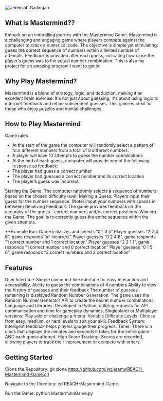 ![Jeremiah Gadingan](https://github.com/wcjeremy/REACH-Mastermind-Game/assets/116251775/4b029c04-4792-4272-a575-68d559ad0ecd)



## What is Mastermind??
 
Embark on an enthralling journey with the Mastermind Game. Mastermind is a challenging and engaging game where players compete against the computer to crack a numerical code. The objective is simple yet stimulating: guess the correct sequence of numbers within a limited number of attempts. Feedback is provided after each guess, indicating how close the player's guess was to the actual number combination. This is also my project for an amazing program I want to get in!

## Why Play Mastermind?

Mastermind is a blend of strategy, logic, and deduction, making it an excellent brain exercise. It's not just about guessing; it's about using logic to interpret feedback and refine subsequent guesses. This game is ideal for those who enjoy puzzles and mental challenges.

## How to Play Mastermind 

Game rules
-	At the start of the game the computer will randomly select a pattern of four different numbers from a total of 8 different numbers.
-	A player will have 10 attempts to guess the number combinations
-	At the end of each guess, computer will provide one of the following response as feedback:
-	The player had guess a correct number
-	The player had guessed a correct number and its correct location
-	The player’s guess was incorrect

Starting the Game: The computer randomly selects a sequence of numbers based on the chosen difficulty level.
Making a Guess: Players input their guess for the number sequence. (Note: imput your numbers with spaces in between)
Receiving Feedback: The game provides feedback on the accuracy of the guess - correct numbers and/or correct positions.
Winning the Game: The goal is to correctly guess the entire sequence within the given attempts.

**Example Run:
Game initializes and selects “0 1 3 5”
Player guesses “2 2 4 6”, game responds “all incorrect”
Player guesses “0 2 4 6”, game responds “1 correct number and 1 correct location”
Player guesses “2 2 1 1”, game responds “1 correct number and 0 correct location”
Player guesses “0 1 5 6”, game responds “3 correct numbers and 2 correct location”


## Features

User Interface: Simple command-line interface for easy interaction and accessibility.
Ability to guess the combinations of 4 numbers
Ability to view the history of guesses and their feedback
The number of guesses remaining is displayed
Random Number Generation: The game uses the Random Number Generator API to create the secret number combinations.
Language and Libraries: Developed in Python, utilizing requests for API communication and time for gameplay dynamics.
Singleplarer or Multiplayer versions: Play solo or challenge a friend.
Variable Difficulty Levels: Choose from easy, medium, or hard levels to suit your skill.
Feedback System: Intelligent feedback helps players gauge their progress.
Timer: There is a clock that displays the minutes and seconds it takes for the entire game AND each guess attempt.
High Score Tracking: Scores are recorded, allowing players to track their improvement or compete with others.

## Getting Started
Clone the Repository: git clone https://github.com/wcjeremy/REACH-Mastermind-Game.git 

Navigate to the Directory: cd REACH-Mastermind-Game

Run the Game: python MastermindGame.py
